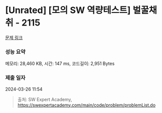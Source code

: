 # [Unrated] [모의 SW 역량테스트] 벌꿀채취 - 2115 

[문제 링크](https://swexpertacademy.com/main/code/problem/problemDetail.do?contestProbId=AV5V4A46AdIDFAWu) 

### 성능 요약

메모리: 28,460 KB, 시간: 147 ms, 코드길이: 2,951 Bytes

### 제출 일자

2024-03-26 11:54



> 출처: SW Expert Academy, https://swexpertacademy.com/main/code/problem/problemList.do